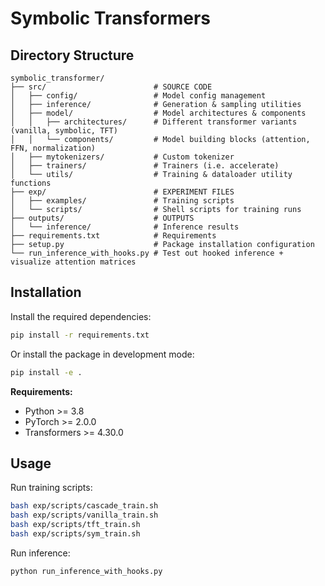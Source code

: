 # Symbolic Transformers

## Directory Structure

```
symbolic_transformer/
├── src/                        # SOURCE CODE 
│   ├── config/                 # Model config management
│   ├── inference/              # Generation & sampling utilities
│   ├── model/                  # Model architectures & components
│   │   ├── architectures/      # Different transformer variants (vanilla, symbolic, TFT)
│   │   └── components/         # Model building blocks (attention, FFN, normalization)
│   ├── mytokenizers/           # Custom tokenizer 
│   ├── trainers/               # Trainers (i.e. accelerate)
│   └── utils/                  # Training & dataloader utility functions
├── exp/                        # EXPERIMENT FILES
│   ├── examples/               # Training scripts
│   └── scripts/                # Shell scripts for training runs
├── outputs/                    # OUTPUTS
│   └── inference/              # Inference results
├── requirements.txt            # Requirements
├── setup.py                    # Package installation configuration
└── run_inference_with_hooks.py # Test out hooked inference + visualize attention matrices
```

## Installation

Install the required dependencies:

```bash
pip install -r requirements.txt
```

Or install the package in development mode:

```bash
pip install -e .
```

**Requirements:**
- Python >= 3.8
- PyTorch >= 2.0.0
- Transformers >= 4.30.0

## Usage

Run training scripts:

```bash
bash exp/scripts/cascade_train.sh
bash exp/scripts/vanilla_train.sh
bash exp/scripts/tft_train.sh
bash exp/scripts/sym_train.sh
```

Run inference:

```bash
python run_inference_with_hooks.py
```